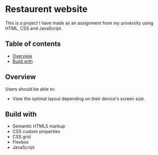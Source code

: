 
# Restaurent website

This is a project I have made as an assignment from my university using HTML, CSS and JavaScript.

## Table of contents

- [Overview](#overview)
- [Build with](#build-with)

## Overview

Users should be able to:

- View the optimal layout depending on their device's screen size.

## Build with

- Semantic HTML5 markup
- CSS custom properties
- CSS grid
- Flexbox
- JavaScript